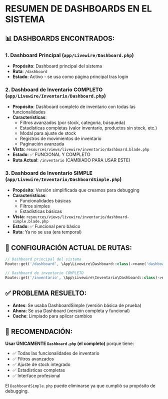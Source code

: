 # RESUMEN DE DASHBOARDS EN EL SISTEMA

## 📊 DASHBOARDS ENCONTRADOS:

### 1. **Dashboard Principal** (`app/Livewire/Dashboard.php`)
- **Propósito**: Dashboard principal del sistema
- **Ruta**: `/dashboard`
- **Estado**: Activo - se usa como página principal tras login

### 2. **Dashboard de Inventario COMPLETO** (`app/Livewire/Inventario/Dashboard.php`)
- **Propósito**: Dashboard completo de inventario con todas las funcionalidades
- **Características**:
  - Filtros avanzados (por stock, categoría, búsqueda)
  - Estadísticas completas (valor inventario, productos sin stock, etc.)
  - Modal para ajuste de stock
  - Registros de movimientos de inventario
  - Paginación avanzada
- **Vista**: `resources/views/livewire/inventario/dashboard.blade.php`
- **Estado**: ✅ FUNCIONAL Y COMPLETO
- **Ruta Actual**: `/inventario` (CAMBIADO PARA USAR ESTE)

### 3. **Dashboard de Inventario SIMPLE** (`app/Livewire/Inventario/DashboardSimple.php`)
- **Propósito**: Versión simplificada que creamos para debugging
- **Características**:
  - Funcionalidades básicas
  - Filtros simples
  - Estadísticas básicas
- **Vista**: `resources/views/livewire/inventario/dashboard-simple.blade.php`
- **Estado**: ✅ Funcional pero básico
- **Ruta**: Ya no se usa (era temporal)

## 🔧 CONFIGURACIÓN ACTUAL DE RUTAS:

```php
// Dashboard principal del sistema
Route::get('/dashboard', \App\Livewire\Dashboard::class)->name('dashboard');

// Dashboard de inventario COMPLETO
Route::get('/inventario', \App\Livewire\Inventario\Dashboard::class)->name('inventario.index');
```

## ✅ PROBLEMA RESUELTO:

- **Antes**: Se usaba DashboardSimple (versión básica de prueba)
- **Ahora**: Se usa Dashboard (versión completa y funcional)
- **Cache**: Limpiado para aplicar cambios

## 🎯 RECOMENDACIÓN:

**Usar ÚNICAMENTE `Dashboard.php` (el completo)** porque tiene:
- ✅ Todas las funcionalidades de inventario
- ✅ Filtros avanzados
- ✅ Ajuste de stock integrado
- ✅ Estadísticas completas
- ✅ Interface profesional

El `DashboardSimple.php` puede eliminarse ya que cumplió su propósito de debugging.
